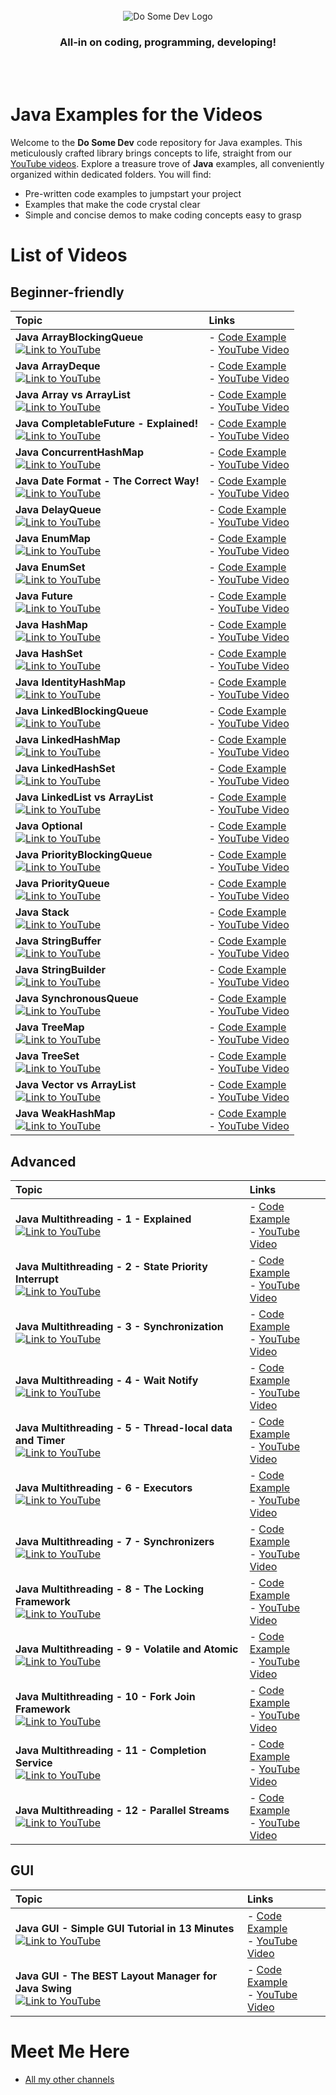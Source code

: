 <div align="center">
    <br>
    <img src="https://raw.githubusercontent.com/dosomedev/java/656667294fc2c03f1a879b6a1aa8ea01bb86da17/img/dsd-logo.svg" alt="Do Some Dev Logo" />
    <h3>All-in on coding, programming, developing!</h3>
    <br><br>
</div>

# Java Examples for the Videos
Welcome to the **Do Some Dev** code repository for Java examples. This meticulously crafted library brings concepts to life, straight from our [YouTube videos](https://youtube.com/@DoSomeDev?sub_confirmation=1). Explore a treasure trove of **Java** examples, all conveniently organized within dedicated folders. You will find:
* Pre-written code examples to jumpstart your project
* Examples that make the code crystal clear
* Simple and concise demos to make coding concepts easy to grasp

# List of Videos
## Beginner-friendly

| Topic | Links |
| :--- | :--- |
| **Java ArrayBlockingQueue** <br> [![Link to YouTube](https://github.com/dosomedev/java/blob/main/img/ArrayBlockingQueue.png?raw=true)](https://www.youtube.com/watch?v=T_PxKNUIljY&list=PLX1UpgTeV9a6tWRSrKYWu26SRIVFyyYJ0&index=11) | - [Code Example](./ArrayBlockingQueue) <br> - [YouTube Video](https://www.youtube.com/watch?v=T_PxKNUIljY&list=PLX1UpgTeV9a6tWRSrKYWu26SRIVFyyYJ0&index=11) |
| **Java ArrayDeque** <br> [![Link to YouTube](https://github.com/dosomedev/java/blob/main/img/ArrayDeque.png?raw=true)](https://www.youtube.com/watch?v=Ze23EjLHxkQ&list=PLX1UpgTeV9a6tWRSrKYWu26SRIVFyyYJ0&index=5&t=1s) | - [Code Example](./ArrayDeque) <br> - [YouTube Video](https://www.youtube.com/watch?v=Ze23EjLHxkQ&list=PLX1UpgTeV9a6tWRSrKYWu26SRIVFyyYJ0&index=5&t=1s) |
| **Java Array vs ArrayList** <br> [![Link to YouTube](https://github.com/dosomedev/java/blob/main/img/ArrayList.png?raw=true)](https://www.youtube.com/watch?v=tuo_HUqlknk&list=PLX1UpgTeV9a6tWRSrKYWu26SRIVFyyYJ0&index=19) | - [Code Example](./ArrayBlockingQueue) <br> - [YouTube Video](https://www.youtube.com/watch?v=tuo_HUqlknk&list=PLX1UpgTeV9a6tWRSrKYWu26SRIVFyyYJ0&index=19) |
| **Java CompletableFuture - Explained!** <br> [![Link to YouTube](https://github.com/dosomedev/java/blob/main/img/CompletableFuture.png?raw=true)](https://www.youtube.com/watch?v=6Q9htvaaR70&list=PLX1UpgTeV9a6tWRSrKYWu26SRIVFyyYJ0&index=2) | - [Code Example](./CompletableFuture) <br> - [YouTube Video](https://www.youtube.com/watch?v=6Q9htvaaR70&list=PLX1UpgTeV9a6tWRSrKYWu26SRIVFyyYJ0&index=2) |
| **Java ConcurrentHashMap** <br> [![Link to YouTube](https://github.com/dosomedev/java/blob/main/img/ConcurrentHashMap.png?raw=true)](https://www.youtube.com/watch?v=Wj0-8NLfqDM&list=PLX1UpgTeV9a6tWRSrKYWu26SRIVFyyYJ0&index=11) | - [Code Example](./ConcurrentHashMap) <br> - [YouTube Video](https://www.youtube.com/watch?v=Wj0-8NLfqDM&list=PLX1UpgTeV9a6tWRSrKYWu26SRIVFyyYJ0&index=11) |
| **Java Date Format - The Correct Way!** <br> [![Link to YouTube](https://github.com/dosomedev/java/blob/main/img/DateFormatting.png?raw=true)](https://www.youtube.com/watch?v=avdcbNZjeI4&list=PLX1UpgTeV9a6tWRSrKYWu26SRIVFyyYJ0&index=7&pp=gAQBiAQB) | - [Code Example](./DateFormatting) <br> - [YouTube Video](https://www.youtube.com/watch?v=avdcbNZjeI4&list=PLX1UpgTeV9a6tWRSrKYWu26SRIVFyyYJ0&index=7&pp=gAQBiAQB) |
| **Java DelayQueue** <br> [![Link to YouTube](https://github.com/dosomedev/java/blob/main/img/DelayQueue.png?raw=true)](https://www.youtube.com/watch?v=IAotYHvxrJ4&list=PLX1UpgTeV9a6tWRSrKYWu26SRIVFyyYJ0&index=4) | - [Code Example](./DelayQueue) <br> - [YouTube Video](https://www.youtube.com/watch?v=IAotYHvxrJ4&list=PLX1UpgTeV9a6tWRSrKYWu26SRIVFyyYJ0&index=4) |
| **Java EnumMap** <br> [![Link to YouTube](https://github.com/dosomedev/java/blob/main/img/EnumMap.png?raw=true)](https://www.youtube.com/watch?v=ugmdV8NRGzI&list=PLX1UpgTeV9a6tWRSrKYWu26SRIVFyyYJ0&index=21) | - [Code Example](./EnumMap) <br> - [YouTube Video](https://www.youtube.com/watch?v=ugmdV8NRGzI&list=PLX1UpgTeV9a6tWRSrKYWu26SRIVFyyYJ0&index=21) |
| **Java EnumSet** <br> [![Link to YouTube](https://github.com/dosomedev/java/blob/main/img/EnumSet.png?raw=true)](https://www.youtube.com/watch?v=G6ZfJjb0TAI&list=PLX1UpgTeV9a6tWRSrKYWu26SRIVFyyYJ0&index=16&pp=gAQBiAQB) | - [Code Example](./EnumSet) <br> - [YouTube Video](https://www.youtube.com/watch?v=G6ZfJjb0TAI&list=PLX1UpgTeV9a6tWRSrKYWu26SRIVFyyYJ0&index=16&pp=gAQBiAQB) |
| **Java Future** <br> [![Link to YouTube](https://github.com/dosomedev/java/blob/main/img/Future.png?raw=true)](https://www.youtube.com/watch?v=l_VGKx6KPqs&list=PLX1UpgTeV9a6tWRSrKYWu26SRIVFyyYJ0&index=5) | - [Code Example](./Future) <br> - [YouTube Video](https://www.youtube.com/watch?v=l_VGKx6KPqs&list=PLX1UpgTeV9a6tWRSrKYWu26SRIVFyyYJ0&index=5) |
| **Java HashMap** <br> [![Link to YouTube](https://github.com/dosomedev/java/blob/main/img/HashMap.png?raw=true)](https://www.youtube.com/watch?v=p1kOmJwkSf4&list=PLX1UpgTeV9a6tWRSrKYWu26SRIVFyyYJ0&index=9) | - [Code Example](./HashMap) <br> - [YouTube Video](https://www.youtube.com/watch?v=p1kOmJwkSf4&list=PLX1UpgTeV9a6tWRSrKYWu26SRIVFyyYJ0&index=9) |
| **Java HashSet** <br> [![Link to YouTube](https://github.com/dosomedev/java/blob/main/img/HashSet.png?raw=true)](https://www.youtube.com/watch?v=ZQ8ona2q6Fc&list=PLX1UpgTeV9a6tWRSrKYWu26SRIVFyyYJ0&index=27) | - [Code Example](./HashSet) <br> - [YouTube Video](https://www.youtube.com/watch?v=ZQ8ona2q6Fc&list=PLX1UpgTeV9a6tWRSrKYWu26SRIVFyyYJ0&index=27) |
| **Java IdentityHashMap** <br> [![Link to YouTube](https://github.com/dosomedev/java/blob/main/img/IdentityHashMap.png?raw=true)](https://www.youtube.com/watch?v=WAQ9QOgFfGA&list=PLX1UpgTeV9a6tWRSrKYWu26SRIVFyyYJ0&index=15) | - [Code Example](./IdentityHashMap) <br> - [YouTube Video](https://www.youtube.com/watch?v=WAQ9QOgFfGA&list=PLX1UpgTeV9a6tWRSrKYWu26SRIVFyyYJ0&index=15) |
| **Java LinkedBlockingQueue** <br> [![Link to YouTube](https://github.com/dosomedev/java/blob/main/img/LinkedBlockingQueue.png?raw=true)](https://www.youtube.com/watch?v=GI_Z3aPNjC4&list=PLX1UpgTeV9a6tWRSrKYWu26SRIVFyyYJ0&index=9&t=4s&pp=gAQBiAQB) | - [Code Example](./LinkedBlockingQueue) <br> - [YouTube Video](https://www.youtube.com/watch?v=GI_Z3aPNjC4&list=PLX1UpgTeV9a6tWRSrKYWu26SRIVFyyYJ0&index=9&t=4s&pp=gAQBiAQB) |
| **Java LinkedHashMap** <br> [![Link to YouTube](https://github.com/dosomedev/java/blob/main/img/LinkedHashMap.png?raw=true)](https://www.youtube.com/watch?v=lxQdYsDDFDQ&list=PLX1UpgTeV9a6tWRSrKYWu26SRIVFyyYJ0&index=1&pp=gAQBiAQB) | - [Code Example](./LinkedHashMap) <br> - [YouTube Video](https://www.youtube.com/watch?v=lxQdYsDDFDQ&list=PLX1UpgTeV9a6tWRSrKYWu26SRIVFyyYJ0&index=1&pp=gAQBiAQB) |
| **Java LinkedHashSet** <br> [![Link to YouTube](https://github.com/dosomedev/java/blob/main/img/LinkedHashSet.png?raw=true)](https://www.youtube.com/watch?v=VORJiUIAonU&list=PLX1UpgTeV9a6tWRSrKYWu26SRIVFyyYJ0&index=22&pp=gAQBiAQB) | - [Code Example](./LinkedHashSet) <br> - [YouTube Video](https://www.youtube.com/watch?v=VORJiUIAonU&list=PLX1UpgTeV9a6tWRSrKYWu26SRIVFyyYJ0&index=22&pp=gAQBiAQB) |
| **Java LinkedList vs ArrayList** <br> [![Link to YouTube](https://github.com/dosomedev/java/blob/main/img/LinkedList.png?raw=true)](https://www.youtube.com/watch?v=8KHgIA5NDZc&list=PLX1UpgTeV9a6tWRSrKYWu26SRIVFyyYJ0&index=16&t=1s) | - [Code Example](./LinkedList) <br> - [YouTube Video](https://www.youtube.com/watch?v=8KHgIA5NDZc&list=PLX1UpgTeV9a6tWRSrKYWu26SRIVFyyYJ0&index=16&t=1s) |
| **Java Optional** <br> [![Link to YouTube](https://github.com/dosomedev/java/blob/main/img/Optional.png?raw=true)](https://www.youtube.com/watch?v=ILR8HPjSRS4&list=PLX1UpgTeV9a6tWRSrKYWu26SRIVFyyYJ0&index=12) | - [Code Example](./Optional) <br> - [YouTube Video](https://www.youtube.com/watch?v=ILR8HPjSRS4&list=PLX1UpgTeV9a6tWRSrKYWu26SRIVFyyYJ0&index=12) |
| **Java PriorityBlockingQueue** <br> [![Link to YouTube](https://github.com/dosomedev/java/blob/main/img/PriorityBlockingQueue.png?raw=true)](https://www.youtube.com/watch?v=ismH4r5gzjE&list=PLX1UpgTeV9a6tWRSrKYWu26SRIVFyyYJ0&index=14) | - [Code Example](./PriorityBlockingQueue) <br> - [YouTube Video](https://www.youtube.com/watch?v=ismH4r5gzjE&list=PLX1UpgTeV9a6tWRSrKYWu26SRIVFyyYJ0&index=14) |
| **Java PriorityQueue** <br> [![Link to YouTube](https://github.com/dosomedev/java/blob/main/img/PriorityQueue.png?raw=true)](https://www.youtube.com/watch?v=QW1uzksQ4WM&list=PLX1UpgTeV9a6tWRSrKYWu26SRIVFyyYJ0&index=28) | - [Code Example](./PriorityQueue) <br> - [YouTube Video](https://www.youtube.com/watch?v=QW1uzksQ4WM&list=PLX1UpgTeV9a6tWRSrKYWu26SRIVFyyYJ0&index=28) |
| **Java Stack** <br> [![Link to YouTube](https://github.com/dosomedev/java/blob/main/img/Stack.png?raw=true)](https://www.youtube.com/watch?v=rvPUgTKWjxQ&list=PLX1UpgTeV9a6tWRSrKYWu26SRIVFyyYJ0&index=19) | - [Code Example](./Stack) <br> - [YouTube Video](https://www.youtube.com/watch?v=rvPUgTKWjxQ&list=PLX1UpgTeV9a6tWRSrKYWu26SRIVFyyYJ0&index=19) |
| **Java StringBuffer** <br> [![Link to YouTube](https://github.com/dosomedev/java/blob/main/img/StringBuffer.png?raw=true)](https://www.youtube.com/watch?v=GVn0gsuZEzI&list=PLX1UpgTeV9a6tWRSrKYWu26SRIVFyyYJ0&index=24) | - [Code Example](./StringBuffer) <br> - [YouTube Video](https://www.youtube.com/watch?v=GVn0gsuZEzI&list=PLX1UpgTeV9a6tWRSrKYWu26SRIVFyyYJ0&index=24) |
| **Java StringBuilder** <br> [![Link to YouTube](https://github.com/dosomedev/java/blob/main/img/StringBuilder.png?raw=true)](https://www.youtube.com/watch?v=MOZ3FAw8l1s&list=PLX1UpgTeV9a6tWRSrKYWu26SRIVFyyYJ0&index=24&pp=gAQBiAQB) | - [Code Example](./StringBuilder) <br> - [YouTube Video](https://www.youtube.com/watch?v=MOZ3FAw8l1s&list=PLX1UpgTeV9a6tWRSrKYWu26SRIVFyyYJ0&index=24&pp=gAQBiAQB) |
| **Java SynchronousQueue** <br> [![Link to YouTube](https://github.com/dosomedev/java/blob/main/img/SynchronousQueue.png?raw=true)](https://www.youtube.com/watch?v=w1fHygbKgGM&list=PLX1UpgTeV9a6tWRSrKYWu26SRIVFyyYJ0&index=20) | - [Code Example](./https://www.youtube.com/watch?v=w1fHygbKgGM&list=PLX1UpgTeV9a6tWRSrKYWu26SRIVFyyYJ0&index=20) <br> - [YouTube Video](SynchronousQueue) |
| **Java TreeMap** <br> [![Link to YouTube](https://github.com/dosomedev/java/blob/main/img/TreeMap.png?raw=true)](https://www.youtube.com/watch?v=thb4MFhOObI&list=PLX1UpgTeV9a6tWRSrKYWu26SRIVFyyYJ0&index=18) | - [Code Example](./TreeMap) <br> - [YouTube Video](https://www.youtube.com/watch?v=thb4MFhOObI&list=PLX1UpgTeV9a6tWRSrKYWu26SRIVFyyYJ0&index=18) |
| **Java TreeSet** <br> [![Link to YouTube](https://github.com/dosomedev/java/blob/main/img/TreeSet.png?raw=true)](https://www.youtube.com/watch?v=7jMfui6DYm4&list=PLX1UpgTeV9a6tWRSrKYWu26SRIVFyyYJ0&index=29) | - [Code Example](./TreeSet) <br> - [YouTube Video](https://www.youtube.com/watch?v=7jMfui6DYm4&list=PLX1UpgTeV9a6tWRSrKYWu26SRIVFyyYJ0&index=29) |
| **Java Vector vs ArrayList** <br> [![Link to YouTube](https://github.com/dosomedev/java/blob/main/img/Vector.png?raw=true)](https://www.youtube.com/watch?v=iWDGnBjvGRw&list=PLX1UpgTeV9a6tWRSrKYWu26SRIVFyyYJ0&index=26&t=1s) | - [Code Example](./Vector) <br> - [YouTube Video](https://www.youtube.com/watch?v=iWDGnBjvGRw&list=PLX1UpgTeV9a6tWRSrKYWu26SRIVFyyYJ0&index=26&t=1s) |
| **Java WeakHashMap** <br> [![Link to YouTube](https://github.com/dosomedev/java/blob/main/img/WeakHashMap.png?raw=true)](https://www.youtube.com/watch?v=KQVS8teW3TU&list=PLX1UpgTeV9a6tWRSrKYWu26SRIVFyyYJ0&index=7) | - [Code Example](./WeakHashMap) <br> - [YouTube Video](https://www.youtube.com/watch?v=KQVS8teW3TU&list=PLX1UpgTeV9a6tWRSrKYWu26SRIVFyyYJ0&index=7) |

## Advanced

| Topic | Links |
| :--- | :--- |
| **Java Multithreading - 1 - Explained** <br> [![Link to YouTube](https://github.com/dosomedev/java/blob/main/img/Threading-1.png?raw=true)](https://www.youtube.com/watch?v=tusUoAfYzAI&list=PLX1UpgTeV9a72qwFniza3BY1JDa5yoBhJ&index=11) | - [Code Example](./Threading) <br> - [YouTube Video](https://www.youtube.com/watch?v=tusUoAfYzAI&list=PLX1UpgTeV9a72qwFniza3BY1JDa5yoBhJ&index=11) |
| **Java Multithreading - 2 - State Priority Interrupt** <br> [![Link to YouTube](https://github.com/dosomedev/java/blob/main/img/Threading-2.png?raw=true)](https://www.youtube.com/watch?v=cW4w30GpUw0&list=PLX1UpgTeV9a72qwFniza3BY1JDa5yoBhJ&index=9&t=526s) | - [Code Example](./Threading) <br> - [YouTube Video](https://www.youtube.com/watch?v=cW4w30GpUw0&list=PLX1UpgTeV9a72qwFniza3BY1JDa5yoBhJ&index=9&t=526s) |
| **Java Multithreading - 3 - Synchronization** <br> [![Link to YouTube](https://github.com/dosomedev/java/blob/main/img/Threading-3.png?raw=true)](https://www.youtube.com/watch?v=cI2eImdH8Ek&list=PLX1UpgTeV9a72qwFniza3BY1JDa5yoBhJ&index=7&pp=gAQBiAQB) | - [Code Example](./Threading) <br> - [YouTube Video](https://www.youtube.com/watch?v=cI2eImdH8Ek&list=PLX1UpgTeV9a72qwFniza3BY1JDa5yoBhJ&index=7&pp=gAQBiAQB) |
| **Java Multithreading - 4 - Wait Notify** <br> [![Link to YouTube](https://github.com/dosomedev/java/blob/main/img/Threading-4.png?raw=true)](https://www.youtube.com/watch?v=3Zwo2uRTtis&list=PLX1UpgTeV9a72qwFniza3BY1JDa5yoBhJ&index=7) | - [Code Example](./Threading) <br> - [YouTube Video](https://www.youtube.com/watch?v=3Zwo2uRTtis&list=PLX1UpgTeV9a72qwFniza3BY1JDa5yoBhJ&index=7) |
| **Java Multithreading - 5 - Thread-local data and Timer** <br> [![Link to YouTube](https://github.com/dosomedev/java/blob/main/img/Threading-5.png?raw=true)](https://www.youtube.com/watch?v=5ZZwRscOfTo&list=PLX1UpgTeV9a72qwFniza3BY1JDa5yoBhJ&index=5&pp=gAQBiAQB) | - [Code Example](./Threading) <br> - [YouTube Video](https://www.youtube.com/watch?v=5ZZwRscOfTo&list=PLX1UpgTeV9a72qwFniza3BY1JDa5yoBhJ&index=5&pp=gAQBiAQB) |
| **Java Multithreading - 6 - Executors** <br> [![Link to YouTube](https://github.com/dosomedev/java/blob/main/img/Threading-6.png?raw=true)](https://www.youtube.com/watch?v=bhJMkJq61c0&list=PLX1UpgTeV9a72qwFniza3BY1JDa5yoBhJ&index=5) | - [Code Example](./Threading) <br> - [YouTube Video](https://www.youtube.com/watch?v=bhJMkJq61c0&list=PLX1UpgTeV9a72qwFniza3BY1JDa5yoBhJ&index=5) |
| **Java Multithreading - 7 - Synchronizers** <br> [![Link to YouTube](https://github.com/dosomedev/java/blob/main/img/Threading-7.png?raw=true)](https://www.youtube.com/watch?v=HYbXlvODl6E&list=PLX1UpgTeV9a72qwFniza3BY1JDa5yoBhJ&index=4) | - [Code Example](./Threading) <br> - [YouTube Video](https://www.youtube.com/watch?v=HYbXlvODl6E&list=PLX1UpgTeV9a72qwFniza3BY1JDa5yoBhJ&index=4) |
| **Java Multithreading - 8 - The Locking Framework** <br> [![Link to YouTube](https://github.com/dosomedev/java/blob/main/img/Threading-8.png?raw=true)](https://www.youtube.com/watch?v=dadfi-hxvNw&list=PLX1UpgTeV9a72qwFniza3BY1JDa5yoBhJ&index=3) | - [Code Example](./Threading) <br> - [YouTube Video](https://www.youtube.com/watch?v=dadfi-hxvNw&list=PLX1UpgTeV9a72qwFniza3BY1JDa5yoBhJ&index=3) |
| **Java Multithreading - 9 - Volatile and Atomic** <br> [![Link to YouTube](https://github.com/dosomedev/java/blob/main/img/Threading-9.png?raw=true)](https://www.youtube.com/watch?v=jAZpbCDyYtw&list=PLX1UpgTeV9a72qwFniza3BY1JDa5yoBhJ&index=2&t=1s) | - [Code Example](./Threading) <br> - [YouTube Video](https://www.youtube.com/watch?v=jAZpbCDyYtw&list=PLX1UpgTeV9a72qwFniza3BY1JDa5yoBhJ&index=2&t=1s) |
| **Java Multithreading - 10 - Fork Join Framework** <br> [![Link to YouTube](https://github.com/dosomedev/java/blob/main/img/Threading-10.png?raw=true)](https://www.youtube.com/watch?v=tusUoAfYzAI&list=PLX1UpgTeV9a72qwFniza3BY1JDa5yoBhJ&index=11) | - [Code Example](./Threading) <br> - [YouTube Video](https://www.youtube.com/watch?v=tusUoAfYzAI&list=PLX1UpgTeV9a72qwFniza3BY1JDa5yoBhJ&index=11) |
| **Java Multithreading - 11 - Completion Service** <br> [![Link to YouTube](https://github.com/dosomedev/java/blob/main/img/Threading-12.png?raw=true)](https://www.youtube.com/watch?v=W36j4pDNWmE&list=PLX1UpgTeV9a72qwFniza3BY1JDa5yoBhJ&index=12) | - [Code Example](./Threading) <br> - [YouTube Video](https://www.youtube.com/watch?v=W36j4pDNWmE&list=PLX1UpgTeV9a72qwFniza3BY1JDa5yoBhJ&index=12) |
| **Java Multithreading - 12 - Parallel Streams** <br> [![Link to YouTube](https://github.com/dosomedev/java/blob/main/img/Threading-11.png?raw=true)](https://www.youtube.com/watch?v=K-M_Q4EtWTc&list=PLX1UpgTeV9a72qwFniza3BY1JDa5yoBhJ) | - [Code Example](./Threading) <br> - [YouTube Video](https://www.youtube.com/watch?v=K-M_Q4EtWTc&list=PLX1UpgTeV9a72qwFniza3BY1JDa5yoBhJ) |

## GUI

| Topic | Links |
| :--- | :--- |
| **Java GUI - Simple GUI Tutorial in 13 Minutes** <br> [![Link to YouTube](https://github.com/dosomedev/java/blob/main/img/GUI-1.png?raw=true)](https://www.youtube.com/watch?v=eg69gkxu18Y&list=PLX1UpgTeV9a5jnLHKhCn27jB72_9CpoNg&index=2) | - [Code Example](./GUI) <br> - [YouTube Video](https://www.youtube.com/watch?v=eg69gkxu18Y&list=PLX1UpgTeV9a5jnLHKhCn27jB72_9CpoNg&index=2) |
| **Java GUI - The BEST Layout Manager for Java Swing** <br> [![Link to YouTube](https://github.com/dosomedev/java/blob/main/img/GUI-2.png?raw=true)](https://www.youtube.com/watch?v=yeETmBZXglc&list=PLX1UpgTeV9a5jnLHKhCn27jB72_9CpoNg&index=1) | - [Code Example](./GUI) <br> - [YouTube Video](https://www.youtube.com/watch?v=yeETmBZXglc&list=PLX1UpgTeV9a5jnLHKhCn27jB72_9CpoNg&index=1) |

# Meet Me Here
* [All my other channels](https://dosomedev.com/contact)
